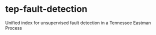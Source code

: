 # tep-fault-detection
Unified index for unsupervised fault detection in a Tennessee Eastman Process
